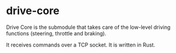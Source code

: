 drive-core
==========

Drive Core is the submodule that takes care of the low-level driving functions (steering, throttle and braking).

It receives commands over a TCP socket. It is written in Rust.
